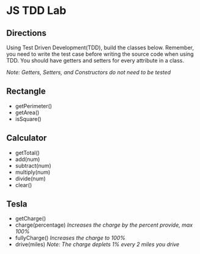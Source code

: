 # JS TDD Lab

## Directions
Using Test Driven Development(TDD), build the classes below. Remember, you need to write the test case before writing the source code when using TDD. You should have getters and setters for every attribute in a class.

*Note: Getters, Setters, and Constructors do not need to be tested*

## Rectangle
- getPerimeter()
- getArea()
- isSquare()

## Calculator
- getTotal()
- add(num)
- subtract(num)
- multiply(num)
- divide(num)
- clear()

## Tesla
- getCharge()
- charge(percentage) *Increases the charge by the percent provide, max 100%*
- fullyCharge() *Increases the charge to 100%*
- drive(miles) *Note: The charge deplets 1% every 2 miles you drive*




